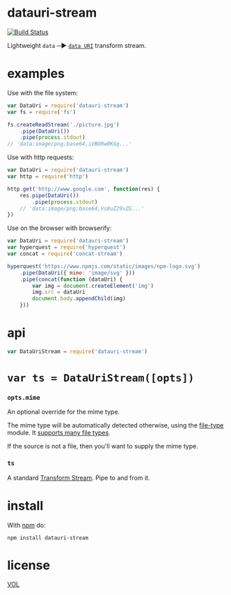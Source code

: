 datauri-stream
==============

[![Build Status](https://travis-ci.org/ArtskydJ/datauri-stream.svg)](https://travis-ci.org/ArtskydJ/datauri-stream)

Lightweight `data` ─► [`data URI`](https://en.wikipedia.org/wiki/Data_URI_scheme) transform stream.

# examples

Use with the file system:
```js
var DataUri = require('datauri-stream')
var fs = require('fs')

fs.createReadStream('./picture.jpg')
	.pipe(DataUri())
	.pipe(process.stdout)
// 'data:image/png;base64,iVBORw0KGg...'
```

Use with http requests:
```js
var DataUri = require('datauri-stream')
var http = require('http')

http.get('http://www.google.com', function(res) {
	res.pipe(DataUri())
		.pipe(process.stdout)
	// 'data:image/png;base64,Vs8uZ29vZG...'
})
```

Use on the browser with browserify:
```js
var DataUri = require('datauri-stream')
var hyperquest = require('hyperquest')
var concat = require('concat-stream')

hyperquest('https://www.npmjs.com/static/images/npm-logo.svg')
	.pipe(DataUri({ mime: 'image/svg' }))
	.pipe(concat(function (dataUri) {
		var img = document.createElement('img')
		img.src = dataUri
		document.body.appendChild(img)
	}))
```

# api

```js
var DataUriStream = require('datauri-stream')
```

# `var ts = DataUriStream([opts])`

### `opts.mime`

An optional override for the mime type.

The mime type will be automatically detected otherwise, using the [file-type](https://github.com/sindresorhus/file-type) module. It [supports many file types](https://github.com/sindresorhus/file-type#supported-file-types).

If the source is not a file, then you'll want to supply the mime type.

### `ts`

A standard [Transform Stream](https://nodejs.org/api/stream.html#stream_class_stream_transform). Pipe to and from it.

<!---
# cli

```bash
$ cat file.png | datauri
data:image/png;base64,p93dm2nm3tuyd9...

$ echo 'some text' | datauri text/plain
data:text/plain;base64,c29tZSB0ZXh0

$ echo 'whatever' | datauri
data:application/octet-stream;base64,d2hhdGV2ZXI=
```
--->

# install

With [npm](http://nodejs.org/download) do:

	npm install datauri-stream

# license

[VOL](http://veryopenlicense.com)
